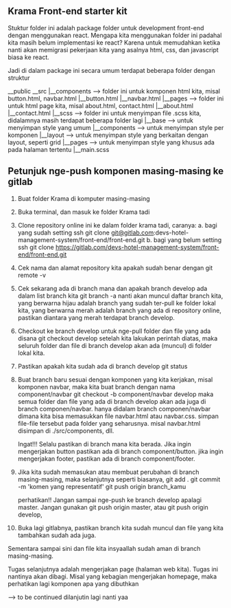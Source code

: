 ## Krama Front-end starter kit
Stuktur folder ini adalah package folder untuk development front-end dengan menggunakan react.
Mengapa kita menggunakan folder ini padahal kita masih belum implementasi ke react? Karena untuk memudahkan ketika nanti akan memigrasi pekerjaan kita yang asalnya html, css, dan javascript biasa ke react.

Jadi di dalam package ini secara umum terdapat beberapa folder dengan struktur

__public
__src
  |__components --> folder ini untuk komponen html kita, misal button.html, navbar.html
     |__button.html
     |__navbar.html
  |__pages --> folder ini untuk html page kita, misal about.html, contact.html
     |__about.html
     |__contact.html
  |__scss --> folder ini untuk menyimpan file .scss kita, didalamnya masih terdapat beberapa folder lagi
     |__base --> untuk menyimpan style yang umum
     |__components --> untuk menyimpan style per komponen
     |__layout  --> untuk menyimpan style yang berkaitan dengan layout, seperti grid
     |__pages  --> untuk menyimpan style yang khusus ada pada halaman tertentu
     |__main.scss


## Petunjuk nge-push komponen masing-masing ke gitlab
1. Buat folder Krama di komputer masing-masing
2. Buka terminal, dan masuk ke folder Krama tadi
3. Clone repository online ini ke dalam folder krama tadi, caranya:
    a. bagi yang sudah setting ssh
        git clone git@gitlab.com:devs-hotel-management-system/front-end/front-end.git
    b. bagi yang belum setting ssh
        git clone https://gitlab.com/devs-hotel-management-system/front-end/front-end.git
4. Cek nama dan alamat repository kita apakah sudah benar dengan
        git remote -v
5. Cek sekarang ada di branch mana dan apakah branch develop ada dalam list branch kita
        git branch -a
    nanti akan muncul daftar branch kita, 
    yang berwarna hijau adalah branch yang sudah ter-pull ke folder lokal kita, 
    yang berwarna merah adalah branch yang ada di repository online, pastikan diantara yang merah terdapat branch develop.
6. Checkout ke branch develop untuk nge-pull folder dan file yang ada disana
        git checkout develop
    setelah kita lakukan perintah diatas, maka seluruh folder dan file di branch develop akan ada (muncul) di folder lokal kita.
7. Pastikan apakah kita sudah ada di branch develop
        git status
8. Buat branch baru sesuai dengan komponen yang kita kerjakan, misal komponen navbar, maka kita buat branch dengan nama component/navbar
        git checkout -b component/navbar develop
    maka semua folder dan file yang ada di branch develop akan ada juga di branch componen/navbar.
    hanya didalam branch componen/navbar dimana kita bisa memasukkan file navbar.html atau navbar.css.
    simpan file-file tersebut pada folder yang seharusnya. misal navbar.html disimpan di ./src/components, dll.
    
    Ingat!!!
    Selalu pastikan di branch mana kita berada. Jika ingin mengerjakan button pastikan ada di branch component/button. jika ingin mengerjakan footer, pastikan ada di branch component/footer. 
9. Jika kita sudah memasukan atau membuat perubahan di branch masing-masing, maka selanjutnya seperti biasanya,
        git add .
        git commit -m 'komen yang representatif'
        git push origin branch_kamu 
    
    perhatikan!! Jangan sampai nge-push ke branch develop apalagi master. Jangan gunakan 
        git push origin master, 
        atau
        git push origin develop,
10. Buka lagi gitlabnya, pastikan branch kita sudah muncul dan file yang kita tambahkan sudah ada juga.

Sementara sampai sini dan file kita insyaallah sudah aman di branch masing-masing.



Tugas selanjutnya adalah mengerjakan page (halaman web kita). Tugas ini nantinya akan dibagi. 
Misal yang kebagian mengerjakan homepage, maka perhatikan lagi komponen apa yang dibuthkan

--> to be continued dilanjutin lagi nanti yaa